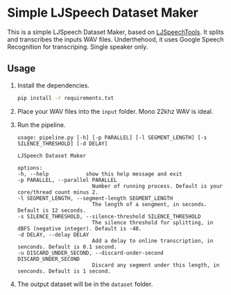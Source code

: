 # Simple LJSpeech Dataset Maker

This is a simple LJSpeech Dataset Maker, based on [LJSpeechTools](https://github.com/lalalune/LJSpeechTools). It splits and transcribes the inputs WAV files. Underthehood, it uses Google Speech Recognition for transcriping. Single speaker only.

## Usage

1. Install the dependencies.

    ```bash
    pip install -r requirements.txt
    ```

2. Place your WAV files into the `input` folder. Mono 22khz WAV is ideal.

3. Run the pipeline.
    ```
    usage: pipeline.py [-h] [-p PARALLEL] [-l SEGMENT_LENGTH] [-s SILENCE_THRESHOLD] [-d DELAY]

    LJSpeech Dataset Maker

    options:
    -h, --help            show this help message and exit
    -p PARALLEL, --parallel PARALLEL
                            Number of running process. Default is your core/thread count minus 2.
    -l SEGMENT_LENGTH, --segment-length SEGMENT_LENGTH
                            The length of a sengment, in seconds. Default is 12 seconds.
    -s SILENCE_THRESHOLD, --silence-threshold SILENCE_THRESHOLD
                            The silence threshold for splitting, in dBFS (negative integer). Default is -40.
    -d DELAY, --delay DELAY
                            Add a delay to online transcription, in senconds. Default is 0.1 second.
    -u DISCARD_UNDER_SECOND, --discard-under-second DISCARD_UNDER_SECOND
                            Discard any segment under this length, in senconds. Default is 1 second.
    ```

4. The output dataset will be in the `dataset` folder.